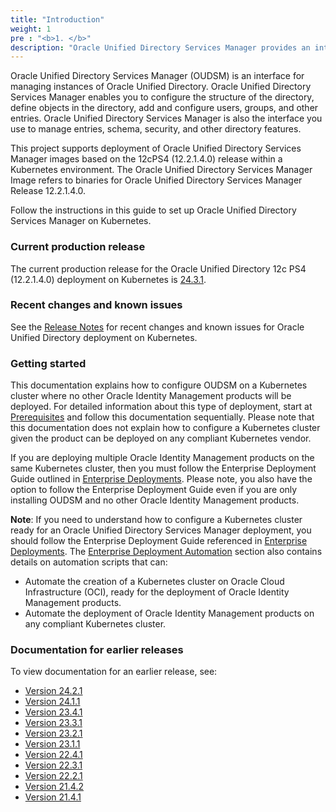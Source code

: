 ```yaml
---
title: "Introduction"
weight: 1
pre : "<b>1. </b>"
description: "Oracle Unified Directory Services Manager provides an interface for managing instances of Oracle Unified Directory"
---
```


Oracle Unified Directory Services Manager (OUDSM) is an interface for managing instances of Oracle Unified Directory. Oracle Unified Directory Services Manager enables you to configure the structure of the directory, define objects in the directory, add and configure users, groups, and other entries. Oracle Unified Directory Services Manager is also the interface you use to manage entries, schema, security, and other directory features.

This project supports deployment of Oracle Unified Directory Services Manager images based on the 12cPS4 (12.2.1.4.0) release within a Kubernetes environment. The Oracle Unified Directory Services Manager Image refers to binaries for Oracle Unified Directory Services Manager Release 12.2.1.4.0.

Follow the instructions in this guide to set up Oracle Unified Directory Services Manager on Kubernetes.

### Current production release

The current production release for the Oracle Unified Directory 12c PS4 (12.2.1.4.0) deployment on Kubernetes is [24.3.1](https://github.com/oracle/fmw-kubernetes/releases).

### Recent changes and known issues

See the [Release Notes](../release-notes) for recent changes and known issues for Oracle Unified Directory deployment on Kubernetes.

### Getting started

This documentation explains how to configure OUDSM on a Kubernetes cluster where no other Oracle Identity Management products will be deployed. For detailed information about this type of deployment, start at [Prerequisites](../prerequisites) and follow this documentation sequentially. Please note that this documentation does not explain how to configure a Kubernetes cluster given the product can be deployed on any compliant Kubernetes vendor.

If you are deploying multiple Oracle Identity Management products on the same Kubernetes cluster, then you must follow the Enterprise Deployment Guide outlined in [Enterprise Deployments](../../enterprise-deployments). 
Please note, you also have the option to follow the Enterprise Deployment Guide even if you are only installing OUDSM and no other Oracle Identity Management products.

**Note**: If you need to understand how to configure a Kubernetes cluster ready for an Oracle Unified Directory Services Manager deployment, you should follow the Enterprise Deployment Guide referenced in [Enterprise Deployments](../../enterprise-deployments). The [Enterprise Deployment Automation](../../enterprise-deployments/enterprise-deployment-automation) section also contains details on automation scripts that can:

   + Automate the creation of a Kubernetes cluster on Oracle Cloud Infrastructure (OCI), ready for the deployment of Oracle Identity Management products. 
   + Automate the deployment of Oracle Identity Management products on any compliant Kubernetes cluster.

### Documentation for earlier releases

To view documentation for an earlier release, see:

* [Version 24.2.1](https://oracle.github.io/fmw-kubernetes/24.2.1/idm-products/oudsm/)
* [Version 24.1.1](https://oracle.github.io/fmw-kubernetes/24.1.1/idm-products/oudsm/)
* [Version 23.4.1](https://oracle.github.io/fmw-kubernetes/23.4.1/idm-products/oudsm/)
* [Version 23.3.1](https://oracle.github.io/fmw-kubernetes/23.3.1/idm-products/oudsm/)
* [Version 23.2.1](https://oracle.github.io/fmw-kubernetes/23.2.1/idm-products/oudsm/)
* [Version 23.1.1](https://oracle.github.io/fmw-kubernetes/23.1.1/idm-products/oudsm/)
* [Version 22.4.1](https://oracle.github.io/fmw-kubernetes/22.4.1/oudsm/)
* [Version 22.3.1](https://oracle.github.io/fmw-kubernetes/22.3.1/oudsm/)
* [Version 22.2.1](https://oracle.github.io/fmw-kubernetes/22.2.1/oudsm/)
* [Version 21.4.2](https://oracle.github.io/fmw-kubernetes/21.4.2/oudsm/)
* [Version 21.4.1](https://oracle.github.io/fmw-kubernetes/21.4.1/oudsm/)